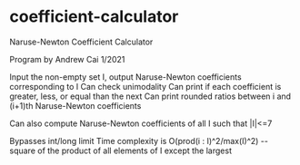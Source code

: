 # coefficient-calculator
Naruse-Newton Coefficient Calculator

Program by Andrew Cai
1/2021

Input the non-empty set I, output Naruse-Newton coefficients corresponding to I
Can check unimodality
Can print if each coefficient is greater, less, or equal than the next
Can print rounded ratios between i and (i+1)th Naruse-Newton coefficients

Can also compute Naruse-Newton coefficients of all I such that |I|<=7

Bypasses int/long limit
Time complexity is O(prod(i : I)^2/max(I)^2) -- square of the product of all elements of I except the largest
